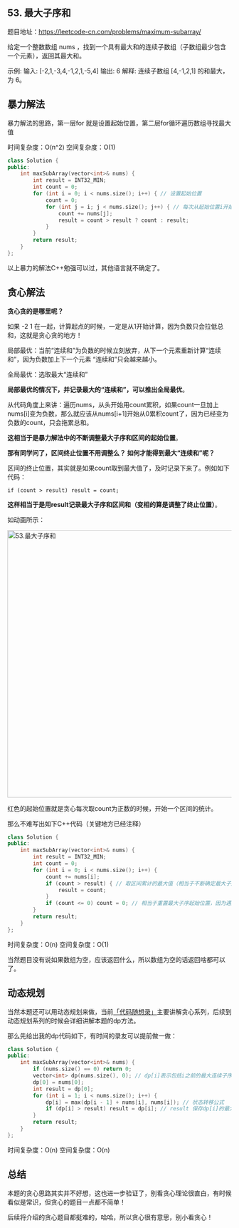 <p align="center">
  <a href="https://mp.weixin.qq.com/s/QVF6upVMSbgvZy8lHZS3CQ"><img src="https://img.shields.io/badge/知识星球-代码随想录-blue" alt=""></a>
  <a href="https://mp.weixin.qq.com/s/b66DFkOp8OOxdZC_xLZxfw"><img src="https://img.shields.io/badge/刷题-微信群-green" alt=""></a>
  <a href="https://img-blog.csdnimg.cn/20201210231711160.png"><img src="https://img.shields.io/badge/公众号-代码随想录-brightgreen" alt=""></a>
  <a href="https://space.bilibili.com/525438321"><img src="https://img.shields.io/badge/B站-代码随想录-orange" alt=""></a>
</p>


## 53. 最大子序和

题目地址：https://leetcode-cn.com/problems/maximum-subarray/

给定一个整数数组 nums ，找到一个具有最大和的连续子数组（子数组最少包含一个元素），返回其最大和。

示例:
输入: [-2,1,-3,4,-1,2,1,-5,4]
输出: 6
解释: 连续子数组 [4,-1,2,1] 的和最大，为 6。


## 暴力解法

暴力解法的思路，第一层for 就是设置起始位置，第二层for循环遍历数组寻找最大值

时间复杂度：O(n^2)
空间复杂度：O(1)
```C++
class Solution {
public:
    int maxSubArray(vector<int>& nums) {
        int result = INT32_MIN;
        int count = 0;
        for (int i = 0; i < nums.size(); i++) { // 设置起始位置
            count = 0;
            for (int j = i; j < nums.size(); j++) { // 每次从起始位置i开始遍历寻找最大值
                count += nums[j];
                result = count > result ? count : result;
            }
        }
        return result;
    }
};
```

以上暴力的解法C++勉强可以过，其他语言就不确定了。

## 贪心解法

**贪心贪的是哪里呢？**

如果 -2 1 在一起，计算起点的时候，一定是从1开始计算，因为负数只会拉低总和，这就是贪心贪的地方！

局部最优：当前“连续和”为负数的时候立刻放弃，从下一个元素重新计算“连续和”，因为负数加上下一个元素 “连续和”只会越来越小。

全局最优：选取最大“连续和”

**局部最优的情况下，并记录最大的“连续和”，可以推出全局最优**。


从代码角度上来讲：遍历nums，从头开始用count累积，如果count一旦加上nums[i]变为负数，那么就应该从nums[i+1]开始从0累积count了，因为已经变为负数的count，只会拖累总和。

**这相当于是暴力解法中的不断调整最大子序和区间的起始位置**。


**那有同学问了，区间终止位置不用调整么？ 如何才能得到最大“连续和”呢？**

区间的终止位置，其实就是如果count取到最大值了，及时记录下来了。例如如下代码：

```
if (count > result) result = count;
```

**这样相当于是用result记录最大子序和区间和（变相的算是调整了终止位置）**。

如动画所示：

<img src='https://tva1.sinaimg.cn/large/0081Kckwly1gmbec53gn8g30bk08ynpd.gif' width=600 alt='53.最大子序和'> </img></div>

红色的起始位置就是贪心每次取count为正数的时候，开始一个区间的统计。

那么不难写出如下C++代码（关键地方已经注释）

```C++
class Solution {
public:
    int maxSubArray(vector<int>& nums) {
        int result = INT32_MIN;
        int count = 0;
        for (int i = 0; i < nums.size(); i++) {
            count += nums[i];
            if (count > result) { // 取区间累计的最大值（相当于不断确定最大子序终止位置）
                result = count;
            }
            if (count <= 0) count = 0; // 相当于重置最大子序起始位置，因为遇到负数一定是拉低总和
        }
        return result;
    }
};
```
时间复杂度：O(n)
空间复杂度：O(1)

当然题目没有说如果数组为空，应该返回什么，所以数组为空的话返回啥都可以了。

## 动态规划

当然本题还可以用动态规划来做，当前[「代码随想录」](https://img-blog.csdnimg.cn/20201124161234338.png)主要讲解贪心系列，后续到动态规划系列的时候会详细讲解本题的dp方法。

那么先给出我的dp代码如下，有时间的录友可以提前做一做：

```C++
class Solution {
public:
    int maxSubArray(vector<int>& nums) {
        if (nums.size() == 0) return 0;
        vector<int> dp(nums.size(), 0); // dp[i]表示包括i之前的最大连续子序列和
        dp[0] = nums[0];
        int result = dp[0];
        for (int i = 1; i < nums.size(); i++) {
            dp[i] = max(dp[i - 1] + nums[i], nums[i]); // 状态转移公式
            if (dp[i] > result) result = dp[i]; // result 保存dp[i]的最大值
        }
        return result;
    }
};
```

时间复杂度：O(n)
空间复杂度：O(n)

## 总结

本题的贪心思路其实并不好想，这也进一步验证了，别看贪心理论很直白，有时候看似是常识，但贪心的题目一点都不简单！

后续将介绍的贪心题目都挺难的，哈哈，所以贪心很有意思，别小看贪心！

